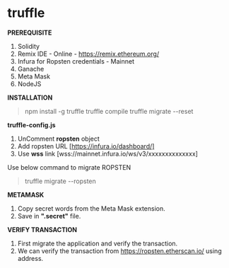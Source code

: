 # truffle

**PREREQUISITE**

1. Solidity
2. Remix IDE - Online - https://remix.ethereum.org/
3. Infura for Ropsten credentials - Mainnet
4. Ganache
5. Meta Mask
6. NodeJS

**INSTALLATION**

> npm install -g truffle
> truffle compile
> truffle migrate --reset

**truffle-config.js**

1. UnComment **ropsten** object 
2. Add ropsten URL [https://infura.io/dashboard/]
3. Use **wss** link [wss://mainnet.infura.io/ws/v3/xxxxxxxxxxxxxx]

Use below command to migrate ROPSTEN
> truffle migrate --ropsten

**METAMASK**

1. Copy secret words from the Meta Mask extension. 
2. Save in **".secret"** file.

**VERIFY TRANSACTION**

1. First migrate the application and verify the transaction.
2. We can verify the transaction from https://ropsten.etherscan.io/ using address.





